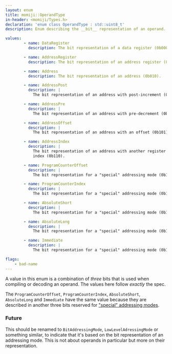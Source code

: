 ```yaml
---
layout: enum
title: momiji::OperandType
in-header: <momiji/Types.h>
declaration: 'enum class OperandType : std::uint8_t'
description: Enum describing the __bit__ representation of an operand.

values:
        - name: DataRegister
          description: The bit representation of a data register (0b000).

        - name: AddressRegister
          description: The bit representation of an address register (0b001).

        - name: Address
          description: The bit representation of an address (0b010).

        - name: AddressPost
          description: |
            The bit representation of an address with post-increment (0b011).

        - name: AddressPre
          description: |
            The bit representation of an address with pre-decrement (0b100).

        - name: AddressOffset
          description: |
            The bit representation of an address with an offset (0b101).

        - name: AddressIndex
          description: |
            The bit representation of an address with another register as an
            index (0b110).

        - name: ProgramCounterOffset
          description: |
            The bit representation for a "special" addressing mode (0b111).

        - name: ProgramCounterIndex
          description: |
            The bit representation for a "special" addressing mode (0b111).

        - name: AbsoluteShort
          description: |
            The bit representation for a "special" addressing mode (0b111).

        - name: AbsoluteLong
          description: |
            The bit representation for a "special" addressing mode (0b111).

        - name: Immediate
          description: |
            The bit representation for a "special" addressing mode (0b111).

flags:
    - bad-name
---
```


A value in this enum is a combination of _three_ bits that is used when
compiling or decoding an operand. The values here follow _exactly_ the spec.

The `ProgramCounterOffset`, `ProgramCounterIndex`, `AbsoluteShort`,
`AbsoluteLong` and `Immediate` have the same value because they are described in
another three bits reserved for
["special" addressing modes](e_SpecialAddressingMode).


### Future

This should be renamed to `BitAddressingMode`,
`LowLevelAdressingMode` or something similar, to indicate that it's based on the
bit representation of an addressing mode. This is not about operands in
particular but more on their representation.
